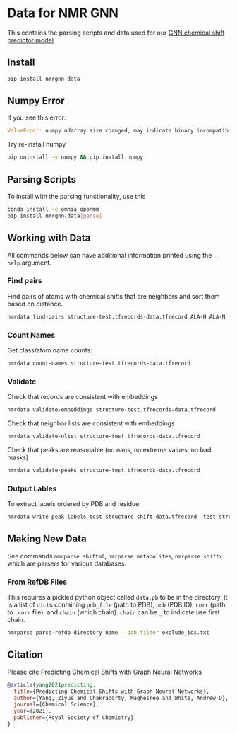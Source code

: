 # Data for NMR GNN

This contains the parsing scripts and data used for our [GNN chemical shift predictor model](https://github.com/ur-whitelab/nmrgnn).

## Install

```sh
pip install nmrgnn-data
```

## Numpy Error

If you see this error:

```py
ValueError: numpy.ndarray size changed, may indicate binary incompatibility. Expected 88 from C header, got 80 from PyObject
```

Try re-install numpy
```sh
pip uninstall -y numpy && pip install numpy
```

## Parsing Scripts
To install with the parsing functionality, use this

```sh
conda install -c omnia openmm
pip install nmrgnn-data[parse]
```

## Working with Data

All commands below can have additional information printed using the `--help` argument.

### Find pairs

Find pairs of atoms with chemical shifts that are neighbors and sort them based on distance.

```sh
nmrdata find-pairs structure-test.tfrecords-data.tfrecord ALA-H ALA-N
```

### Count Names

Get class/atom name counts:

```sh
nmrdata count-names structure-test.tfrecords-data.tfrecord
```

### Validate

Check that records are consistent with embeddings

```sh
nmrdata validate-embeddings structure-test.tfrecords-data.tfrecord
```

Check that neighbor lists are consistent with embeddings

```sh
nmrdata validate-nlist structure-test.tfrecords-data.tfrecord
```

Check that peaks are reasonable (no nans, no extreme values, no bad masks)

```sh
nmrdata validate-peaks structure-test.tfrecords-data.tfrecord
```

### Output Lables

To extract labels ordered by PDB and residue:

```sh
nmrdata write-peak-labels test-structure-shift-data.tfrecord  test-structure-shift-record-info.txt labels.txt
```

## Making New Data

See commands `nmrparse shiftml`, `nmrparse metabolites`, `nmrparse shiftx` which are parsers for various databases.

### From RefDB Files

This requires a pickled python object called `data.pb` to be in the directory. It is
a list of `dict`s containing `pdb_file` (path to PDB), `pdb` (PDB ID), `corr` (path to `.corr` file), and `chain` (which chain).
`chain` can be `_` to indicate use first chain.

```sh
nmrparse parse-refdb directory name --pdb_filter exclude_ids.txt
```
## Citation

Please cite [Predicting Chemical Shifts with Graph Neural Networks](https://pubs.rsc.org/en/content/articlehtml/2021/sc/d1sc01895g)

```bibtex
@article{yang2021predicting,
  title={Predicting Chemical Shifts with Graph Neural Networks},
  author={Yang, Ziyue and Chakraborty, Maghesree and White, Andrew D},
  journal={Chemical Science},
  year={2021},
  publisher={Royal Society of Chemistry}
}
```
